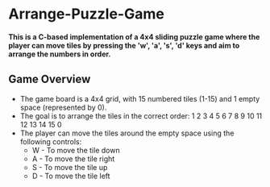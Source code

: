 # Arrange-Puzzle-Game

#### This is a C-based implementation of a 4x4 sliding puzzle game where the player can move tiles by pressing the 'w', 'a', 's', 'd' keys and aim to arrange the numbers in order.

## Game Overview
* The game board is a 4x4 grid, with 15 numbered tiles (1-15) and 1 empty space (represented by 0).
* The goal is to arrange the tiles in the correct order:
  1   2   3   4
  5   6   7   8
  9   10  11  12
  13  14  15  0
* The player can move the tiles around the empty space using the following controls:
  * W - To move the tile down
  * A - To move the tile right
  * S - To move the tile up
  * D - To move the tile left
